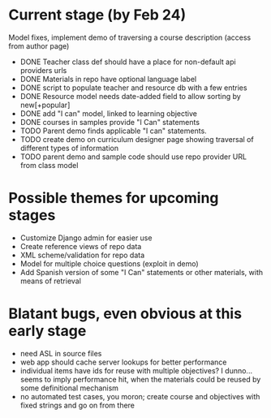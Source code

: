 Current stage (by Feb 24)
=========================

Model fixes, implement demo of traversing a course description (access from author page)

* DONE Teacher class def should have a place for non-default api providers urls
* DONE Materials in repo have optional language label
* DONE script to populate teacher and resource db with a few entries
* DONE Resource model needs date-added field to allow sorting by new[+popular]
* DONE add "I can" model, linked to learning objective
* DONE courses in samples provide "I Can" statements
* TODO Parent demo finds applicable "I can" statements.
* TODO create demo on curriculum designer page showing traversal of different types of information
* TODO parent demo and sample code should use repo provider URL from class model

Possible themes for upcoming stages
===================================

* Customize Django admin for easier use
* Create reference views of repo data
* XML scheme/validation for repo data
* Model for multiple choice questions (exploit in demo)
* Add Spanish version of some "I Can" statements or other materials, with means of retrieval

Blatant bugs, even obvious at this early stage
==============================================

* need ASL in source files
* web app should cache server lookups for better performance
* individual items have ids for reuse with multiple objectives?  I dunno...  seems to imply performance hit, when the materials could be reused by some definitional mechanism
* no automated test cases, you moron; create course and objectives with fixed strings and go on from there
